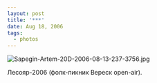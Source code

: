 ```yaml
---
layout: post
title: '***'
date: Aug 18, 2006
tags:
  - photos
---
```


![Sapegin-Artem-20D-2006-08-13-237-3756.jpg](upload://Sapegin-Artem-20D-2006-08-13-237-3756.jpg)

Лесояр-2006 (фолк-пикник Вереск open-air).

